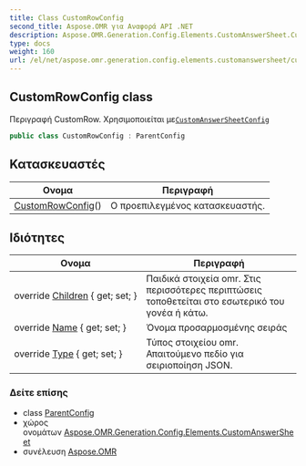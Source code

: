 ```yaml
---
title: Class CustomRowConfig
second_title: Aspose.OMR για Αναφορά API .NET
description: Aspose.OMR.Generation.Config.Elements.CustomAnswerSheet.CustomRowConfig τάξη. Περιγραφή CustomRow. Χρησιμοποιείται μεCustomAnswerSheetConfig
type: docs
weight: 160
url: /el/net/aspose.omr.generation.config.elements.customanswersheet/customrowconfig/
---
```

## CustomRowConfig class

Περιγραφή CustomRow. Χρησιμοποιείται με[`CustomAnswerSheetConfig`](../customanswersheetconfig/)

```csharp
public class CustomRowConfig : ParentConfig
```

## Κατασκευαστές

| Ονομα | Περιγραφή |
| --- | --- |
| [CustomRowConfig](customrowconfig/)() | Ο προεπιλεγμένος κατασκευαστής. |

## Ιδιότητες

| Ονομα | Περιγραφή |
| --- | --- |
| override [Children](../../aspose.omr.generation.config.elements.customanswersheet/customrowconfig/children/) { get; set; } | Παιδικά στοιχεία omr. Στις περισσότερες περιπτώσεις τοποθετείται στο εσωτερικό του γονέα ή κάτω. |
| override [Name](../../aspose.omr.generation.config.elements.customanswersheet/customrowconfig/name/) { get; set; } | Όνομα προσαρμοσμένης σειράς |
| override [Type](../../aspose.omr.generation.config.elements.customanswersheet/customrowconfig/type/) { get; set; } | Τύπος στοιχείου omr. Απαιτούμενο πεδίο για σειριοποίηση JSON. |

### Δείτε επίσης

* class [ParentConfig](../../aspose.omr.generation.config/parentconfig/)
* χώρος ονομάτων [Aspose.OMR.Generation.Config.Elements.CustomAnswerSheet](../../aspose.omr.generation.config.elements.customanswersheet/)
* συνέλευση [Aspose.OMR](../../)


